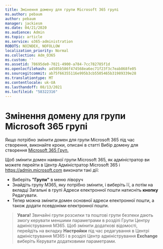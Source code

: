 ```yaml
---
title: Змінення домену для групи Microsoft 365 групі
ms.author: pebaum
author: pebaum
manager: jackiesm
ms.date: 04/21/2020
ms.audience: Admin
ms.topic: article
ms.service: o365-administration
ROBOTS: NOINDEX, NOFOLLOW
localization_priority: Normal
ms.collection: Adm_O365
ms.custom: ''
ms.assetid: 78695de0-7021-4900-a784-7cc782785f1d
ms.openlocfilehash: a4505b586f474568ea6ec71f23f3c7eab868fe05
ms.sourcegitcommit: ab75f66355116e995b3cb5505465b31989339e28
ms.translationtype: MT
ms.contentlocale: uk-UA
ms.lasthandoff: 08/13/2021
ms.locfileid: "58322316"
---
```

# <a name="change-the-domain-for-a-microsoft-365-group"></a>Змінення домену для групи Microsoft 365 групі

Якщо потрібно змінити домен для групи Microsoft 365 під час створення, виконайте кроки, описані в статті Вибір домену для створення [Microsoft 365 Груп.](https://docs.microsoft.com/microsoft-365/admin/create-groups/choose-domain-to-create-groups)

Щоб змінити домен наявної групи Microsoft 365, як адміністратор ви можете перейти в Центр Адміністратор Microsoft 365 і https://admin.microsoft.com виконати такі дії:

- Виберіть **"Групи"** в меню ліворуч
- Знайдіть групу M365, яку потрібно змінити,  і  виберіть її, а потім на вкладці Загальні в групі Адреси електронної пошти натисніть **кнопку** Редагувати.
- Тепер можна змінити домен основної адреси електронної пошти, а також додати псевдоніми електронної пошти.

> **Увага!** Звичайні групи розсилки та поштові групи безпеки дають змогу  керувати меншими параметрами в розділі Групи Центру адміністрування M365. Щоб змінити додаткові відомості, перейдіть на вкладку **Настройки** під час редагування в Центрі адміністрування M365 і в розділі Центр адміністрування **Exchange** виберіть Керувати додатковими параметрами.